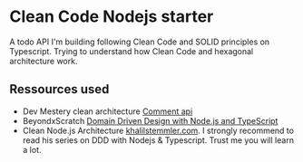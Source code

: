 # Clean Code Nodejs starter
A todo API I'm building following Clean Code and SOLID principles on Typescript. Trying to understand how Clean Code and hexagonal architecture work.

## Ressources used

* Dev Mestery clean architecture [Comment api](https://github.com/dev-mastery/comments-api.git)
* BeyondxScratch [Domain Driven Design with Node.js and TypeScript](https://gitlab.com/beyondxscratch/nodejs-with-domain-driven-design)
* Clean Node.js Architecture [khalilstemmler.com](https://khalilstemmler.com/articles/enterprise-typescript-nodejs/clean-nodejs-architecture). I strongly recommend to read his series on DDD with Nodejs & Typescript. Trust me you will learn a lot.


